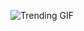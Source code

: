 ![Trending GIF](https://media1.giphy.com/media/v1.Y2lkPThiYjIxNzcyM3NjY3B0Zng4aTNzMWl2bXZlcWdxMGdkMzJlZm5wbzNrM3dweWhzMSZlcD12MV9naWZzX3NlYXJjaCZjdD1n/YQitE4YNQNahy/giphy.gif)
